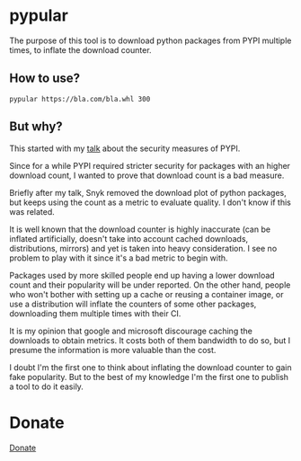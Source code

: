 pypular
=======

The purpose of this tool is to download python packages from PYPI multiple times, to inflate the download counter.


How to use?
-----------

`pypular https://bla.com/bla.whl 300`


But why?
--------

This started with my [talk](https://codeberg.org/ltworf/pages/src/branch/master/owasp2024) about the security measures of PYPI.

Since for a while PYPI required stricter security for packages with an higher download count, I wanted to prove that download count is a bad measure.

Briefly after my talk, Snyk removed the download plot of python packages, but keeps using the count as a metric to evaluate quality. I don't know if this was related.

It is well known that the download counter is highly inaccurate (can be inflated artificially, doesn't take into account cached downloads, distributions, mirrors) and yet is taken into heavy consideration. I see no problem to play with it since it's a bad metric to begin with.

Packages used by more skilled people end up having a lower download count and their popularity will be under reported. On the other hand, people who won't bother with setting up a cache or reusing a container image, or use a distribution will inflate the counters of some other packages, downloading them multiple times with their CI.

It is my opinion that google and microsoft discourage caching the downloads to obtain metrics. It costs both of them bandwidth to do so, but I presume the information is more valuable than the cost.

I doubt I'm the first one to think about inflating the download counter to gain fake popularity. But to the best of my knowledge I'm the first one to publish a tool to do it easily.

Donate
======
[Donate](https://liberapay.com/ltworf/donate)
